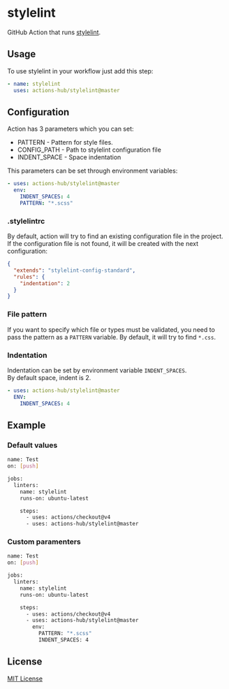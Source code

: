 # stylelint
GitHub Action that runs [stylelint](https://stylelint.io).

## Usage
To use stylelint in your workflow just add this step:

```yaml
- name: stylelint 
  uses: actions-hub/stylelint@master
```

## Configuration
Action has 3 parameters which you can set:
- PATTERN - Pattern for style files.
- CONFIG_PATH - Path to stylelint configuration file
- INDENT_SPACE - Space indentation

This parameters can be set through environment variables:
```yaml
- uses: actions-hub/stylelint@master
  env:
    INDENT_SPACES: 4
    PATTERN: "*.scss"
```

### .stylelintrc
By default, action will try to find an existing configuration file in the project.  
If the configuration file is not found, it will be created with the next configuration:

```json
{
  "extends": "stylelint-config-standard",
  "rules": {
    "indentation": 2
  }
}
```

### File pattern
If you want to specify which file or types must be validated,
you need to pass the pattern as a `PATTERN` variable.
By default, it will try to find `*.css`.

### Indentation
Indentation can be set by environment variable `INDENT_SPACES`.  
By default space, indent is 2.

```yaml
- uses: actions-hub/stylelint@master
  ENV:
    INDENT_SPACES: 4
```

## Example
### Default values
```bash
name: Test
on: [push]

jobs:
  linters:
    name: stylelint
    runs-on: ubuntu-latest

    steps:
      - uses: actions/checkout@v4
      - uses: actions-hub/stylelint@master
```

### Custom paramenters
```bash
name: Test
on: [push]

jobs:
  linters:
    name: stylelint
    runs-on: ubuntu-latest

    steps:
      - uses: actions/checkout@v4
      - uses: actions-hub/stylelint@master
        env:
          PATTERN: "*.scss"
          INDENT_SPACES: 4
```

## License
[MIT License](https://github.com/actions-hub/stylelint/blob/master/LICENSE)
